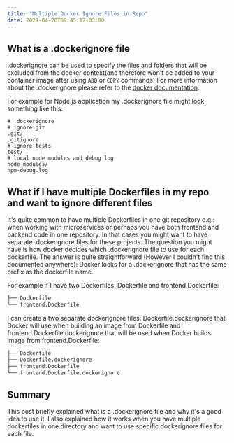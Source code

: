 ```yaml
---
title: "Multiple Docker Ignore Files in Repo"
date: 2021-04-20T09:45:17+03:00
---
```


## What is a .dockerignore file

.dockerignore can be used to specify the files and folders that will be excluded from the docker context(and therefore won\'t be added to your container image after using `ADD` or `COPY` commands) For more information about the .dockerignore please refer to the [docker documentation](https://docs.docker.com/engine/reference/builder/#dockerignore-file).

For example for Node.js application my .dockerignore file might look something like this:

```Docker
# .dockerignore
# ignore git
.git/
.gitignore
# ignore tests
test/
# local node modules and debug log
node_modules/
npm-debug.log
```

## What if I have multiple Dockerfiles in my repo and want to ignore different files

It\'s quite common to have multiple Dockerfiles in one git repository e.g.: when working with microservices or perhaps you have both frontend and backend code in one repository. In that cases you might want to have separate .dockerignore files for these projects. The question you might have is how docker decides which .dockerignore file to use for each dockerfile. The answer is quite straightforward (However I couldn\'t find this documented anywhere): Docker looks for a .dockerignore that has the same prefix as the dockerfile name.

For example if I have two Dockerfiles: Dockerfile and frontend.Dockerfile:
```sh
├── Dockerfile
└── frontend.Dockerfile
```
I can create a two separate dockerignore files: Dockerfile.dockerignore that Docker will use when building an image from Dockerfile and frontend.Dockerfile.dockerignore that will be used when Docker builds image from frontend.Dockerfile:
```sh
├── Dockerfile
├── Dockerfile.dockerignore
├── frontend.Dockerfile
└── frontend.Dockerfile.dockerignore
```

## Summary

This post briefly explained what is a .dockerignore file and why it\'s  a good idea to use it. I also explained how it works when you have multiple dockerfiles in one directory and want to use specific dockerignore files for each file.
